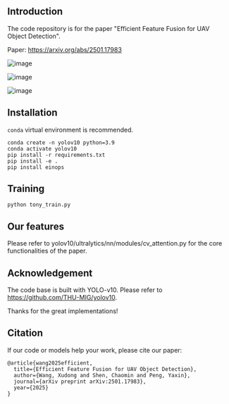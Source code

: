 ## Introduction
The code repository is for the paper "Efficient Feature Fusion for UAV Object Detection".

Paper: https://arxiv.org/abs/2501.17983

![image](https://github.com/user-attachments/assets/c5dbc594-3147-4292-94b0-bd861695d620)



![image](https://github.com/user-attachments/assets/d8905927-dd8b-4024-afb1-0039db9a659a)



![image](https://github.com/user-attachments/assets/676425b0-7883-4260-9db3-a863dff21ad2)



## Installation
`conda` virtual environment is recommended. 
```
conda create -n yolov10 python=3.9
conda activate yolov10
pip install -r requirements.txt
pip install -e .
pip install einops
```

## Training
```
python tony_train.py
```


## Our features
Please refer to yolov10/ultralytics/nn/modules/cv_attention.py for the core functionalities of the paper.


## Acknowledgement
The code base is built with YOLO-v10.  Please refer to https://github.com/THU-MIG/yolov10.

Thanks for the great implementations!


## Citation
If our code or models help your work, please cite our paper:
```
@article{wang2025efficient,
  title={Efficient Feature Fusion for UAV Object Detection},
  author={Wang, Xudong and Shen, Chaomin and Peng, Yaxin},
  journal={arXiv preprint arXiv:2501.17983},
  year={2025}
}
```

